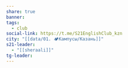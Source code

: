 ```yaml
---
share: true
banner: 
tags:
  - club
social-link: https://t.me/S21EnglishClub_kzn
city: "[[data/01. 🏕️Кампусы/Казань]]"
s21-leader:
  - "[[sheraali]]"
tg-leader: 
---
```


